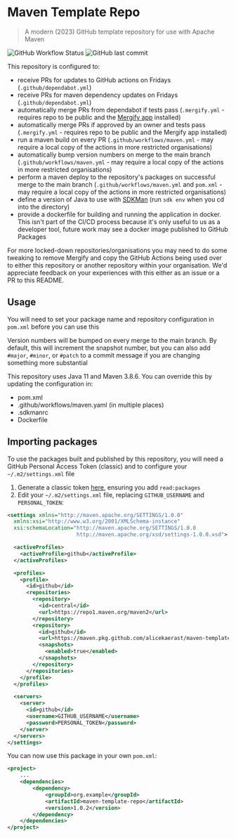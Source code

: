 # Maven Template Repo

> A modern (2023) GitHub template repository for use with Apache Maven

![GitHub Workflow Status](https://img.shields.io/github/actions/workflow/status/alicekaerast/maven-template-repo/maven.yaml) ![GitHub last commit](https://img.shields.io/github/last-commit/alicekaerast/maven-template-repo)

This repository is configured to:

* receive PRs for updates to GitHub actions on Fridays (`.github/dependabot.yml`)
* receive PRs for maven dependency updates on Fridays (`.github/dependabot.yml`)
* automatically merge PRs from dependabot if tests pass (`.mergify.yml` - requires repo to be public and the [Mergify app](https://mergify.com/) installed)
* automatically merge PRs if approved by an owner and tests pass (`.mergify.yml` - requires repo to be public and the Mergify app installed)
* run a maven build on every PR (`.github/workflows/maven.yml` - may require a local copy of the actions in more restricted organisations)
* automatically bump version numbers on merge to the main branch (`.github/workflows/maven.yml` - may require a local copy of the actions in more restricted organisations)
* perform a maven deploy to the repository's packages on successful merge to the main branch (`.github/workflows/maven.yml` and `pom.xml` - may require a local copy of the actions in more restricted organisations)
* define a version of Java to use with [SDKMan](https://sdkman.io/) (run `sdk env` when you cd into the directory)
* provide a dockerfile for building and running the application in docker. This isn't part of the CI/CD process because it's only useful to us as a developer tool, future work may see a docker image published to GitHub Packages

For more locked-down repositories/organisations you may need to do some tweaking to remove Mergify and copy the GitHub Actions being used over to either this repository or another repository within your organisation. We'd appreciate feedback on your experiences with this either as an issue or a PR to this README.

## Usage

You will need to set your package name and repository configuration in `pom.xml` before you can use this

Version numbers will be bumped on every merge to the main branch. By default, this will increment the snapshot number, but you can also add `#major`, `#minor`, or `#patch` to a commit message if you are changing something more substantial

This repository uses Java 11 and Maven 3.8.6. You can override this by updating the configuration in:

* pom.xml
* .github/workflows/maven.yaml (in multiple places)
* .sdkmanrc
* Dockerfile

## Importing packages

To use the packages built and published by this repository, you will need a GitHub Personal Access Token (classic) and to configure your `~/.m2/settings.xml` file

1. Generate a classic token [here](https://github.com/settings/tokens), ensuring you add `read:packages`
2. Edit your `~/.m2/settings.xml` file, replacing `GITHUB_USERNAME` and `PERSONAL_TOKEN`:

```xml
<settings xmlns="http://maven.apache.org/SETTINGS/1.0.0"
  xmlns:xsi="http://www.w3.org/2001/XMLSchema-instance"
  xsi:schemaLocation="http://maven.apache.org/SETTINGS/1.0.0
                      http://maven.apache.org/xsd/settings-1.0.0.xsd">

  <activeProfiles>
    <activeProfile>github</activeProfile>
  </activeProfiles>

  <profiles>
    <profile>
      <id>github</id>
      <repositories>
        <repository>
          <id>central</id>
          <url>https://repo1.maven.org/maven2</url>
        </repository>
        <repository>
          <id>github</id>
          <url>https://maven.pkg.github.com/alicekaerast/maven-template-repo</url>
          <snapshots>
            <enabled>true</enabled>
          </snapshots>
        </repository>
      </repositories>
    </profile>
  </profiles>

  <servers>
    <server>
      <id>github</id>
      <username>GITHUB_USERNAME</username>
      <password>PERSONAL_TOKEN</password>
    </server>
  </servers>
</settings>
```

You can now use this package in your own `pom.xml`:

```xml
<project>
    ...
    <dependencies>
        <dependency>
            <groupId>org.example</groupId>
            <artifactId>maven-template-repo</artifactId>
            <version>1.0.2</version>
        </dependency>
    </dependencies>
</project>
```